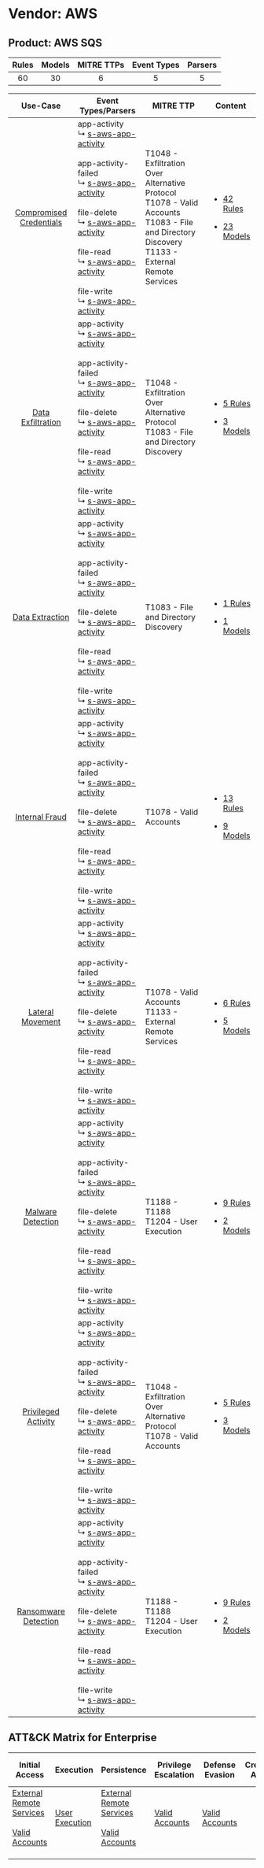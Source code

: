 Vendor: AWS
===========
Product: AWS SQS
----------------
| Rules | Models | MITRE TTPs | Event Types | Parsers |
|:-----:|:------:|:----------:|:-----------:|:-------:|
|  60   |   30   |     6      |      5      |    5    |

|                                  Use-Case                                  | Event Types/Parsers                                                                                                                                                                                                                                                                                                                                                                                                                                                            | MITRE TTP                                                                                                                                                | Content                                                                                                          |
|:--------------------------------------------------------------------------:| ------------------------------------------------------------------------------------------------------------------------------------------------------------------------------------------------------------------------------------------------------------------------------------------------------------------------------------------------------------------------------------------------------------------------------------------------------------------------------ | -------------------------------------------------------------------------------------------------------------------------------------------------------- | ---------------------------------------------------------------------------------------------------------------- |
| [Compromised Credentials](../../../UseCases/uc_compromised_credentials.md) |  app-activity<br> ↳ [s-aws-app-activity](Parsers/parserContent_s-aws-app-activity.md)<br><br> app-activity-failed<br> ↳ [s-aws-app-activity](Parsers/parserContent_s-aws-app-activity.md)<br><br> file-delete<br> ↳ [s-aws-app-activity](Parsers/parserContent_s-aws-app-activity.md)<br><br> file-read<br> ↳ [s-aws-app-activity](Parsers/parserContent_s-aws-app-activity.md)<br><br> file-write<br> ↳ [s-aws-app-activity](Parsers/parserContent_s-aws-app-activity.md)<br> | T1048 - Exfiltration Over Alternative Protocol<br>T1078 - Valid Accounts<br>T1083 - File and Directory Discovery<br>T1133 - External Remote Services<br> | [<ul><li>42 Rules</li></ul><ul><li>23 Models</li></ul>](Rules_Models/r_m_aws_aws_sqs_Compromised_Credentials.md) |
|       [Data Exfiltration](../../../UseCases/uc_data_exfiltration.md)       |  app-activity<br> ↳ [s-aws-app-activity](Parsers/parserContent_s-aws-app-activity.md)<br><br> app-activity-failed<br> ↳ [s-aws-app-activity](Parsers/parserContent_s-aws-app-activity.md)<br><br> file-delete<br> ↳ [s-aws-app-activity](Parsers/parserContent_s-aws-app-activity.md)<br><br> file-read<br> ↳ [s-aws-app-activity](Parsers/parserContent_s-aws-app-activity.md)<br><br> file-write<br> ↳ [s-aws-app-activity](Parsers/parserContent_s-aws-app-activity.md)<br> | T1048 - Exfiltration Over Alternative Protocol<br>T1083 - File and Directory Discovery<br>                                                               | [<ul><li>5 Rules</li></ul><ul><li>3 Models</li></ul>](Rules_Models/r_m_aws_aws_sqs_Data_Exfiltration.md)         |
|         [Data Extraction](../../../UseCases/uc_data_extraction.md)         |  app-activity<br> ↳ [s-aws-app-activity](Parsers/parserContent_s-aws-app-activity.md)<br><br> app-activity-failed<br> ↳ [s-aws-app-activity](Parsers/parserContent_s-aws-app-activity.md)<br><br> file-delete<br> ↳ [s-aws-app-activity](Parsers/parserContent_s-aws-app-activity.md)<br><br> file-read<br> ↳ [s-aws-app-activity](Parsers/parserContent_s-aws-app-activity.md)<br><br> file-write<br> ↳ [s-aws-app-activity](Parsers/parserContent_s-aws-app-activity.md)<br> | T1083 - File and Directory Discovery<br>                                                                                                                 | [<ul><li>1 Rules</li></ul><ul><li>1 Models</li></ul>](Rules_Models/r_m_aws_aws_sqs_Data_Extraction.md)           |
|          [Internal Fraud](../../../UseCases/uc_internal_fraud.md)          |  app-activity<br> ↳ [s-aws-app-activity](Parsers/parserContent_s-aws-app-activity.md)<br><br> app-activity-failed<br> ↳ [s-aws-app-activity](Parsers/parserContent_s-aws-app-activity.md)<br><br> file-delete<br> ↳ [s-aws-app-activity](Parsers/parserContent_s-aws-app-activity.md)<br><br> file-read<br> ↳ [s-aws-app-activity](Parsers/parserContent_s-aws-app-activity.md)<br><br> file-write<br> ↳ [s-aws-app-activity](Parsers/parserContent_s-aws-app-activity.md)<br> | T1078 - Valid Accounts<br>                                                                                                                               | [<ul><li>13 Rules</li></ul><ul><li>9 Models</li></ul>](Rules_Models/r_m_aws_aws_sqs_Internal_Fraud.md)           |
|        [Lateral Movement](../../../UseCases/uc_lateral_movement.md)        |  app-activity<br> ↳ [s-aws-app-activity](Parsers/parserContent_s-aws-app-activity.md)<br><br> app-activity-failed<br> ↳ [s-aws-app-activity](Parsers/parserContent_s-aws-app-activity.md)<br><br> file-delete<br> ↳ [s-aws-app-activity](Parsers/parserContent_s-aws-app-activity.md)<br><br> file-read<br> ↳ [s-aws-app-activity](Parsers/parserContent_s-aws-app-activity.md)<br><br> file-write<br> ↳ [s-aws-app-activity](Parsers/parserContent_s-aws-app-activity.md)<br> | T1078 - Valid Accounts<br>T1133 - External Remote Services<br>                                                                                           | [<ul><li>6 Rules</li></ul><ul><li>5 Models</li></ul>](Rules_Models/r_m_aws_aws_sqs_Lateral_Movement.md)          |
|       [Malware Detection](../../../UseCases/uc_malware_detection.md)       |  app-activity<br> ↳ [s-aws-app-activity](Parsers/parserContent_s-aws-app-activity.md)<br><br> app-activity-failed<br> ↳ [s-aws-app-activity](Parsers/parserContent_s-aws-app-activity.md)<br><br> file-delete<br> ↳ [s-aws-app-activity](Parsers/parserContent_s-aws-app-activity.md)<br><br> file-read<br> ↳ [s-aws-app-activity](Parsers/parserContent_s-aws-app-activity.md)<br><br> file-write<br> ↳ [s-aws-app-activity](Parsers/parserContent_s-aws-app-activity.md)<br> | T1188 - T1188<br>T1204 - User Execution<br>                                                                                                              | [<ul><li>9 Rules</li></ul><ul><li>2 Models</li></ul>](Rules_Models/r_m_aws_aws_sqs_Malware_Detection.md)         |
|     [Privileged Activity](../../../UseCases/uc_privileged_activity.md)     |  app-activity<br> ↳ [s-aws-app-activity](Parsers/parserContent_s-aws-app-activity.md)<br><br> app-activity-failed<br> ↳ [s-aws-app-activity](Parsers/parserContent_s-aws-app-activity.md)<br><br> file-delete<br> ↳ [s-aws-app-activity](Parsers/parserContent_s-aws-app-activity.md)<br><br> file-read<br> ↳ [s-aws-app-activity](Parsers/parserContent_s-aws-app-activity.md)<br><br> file-write<br> ↳ [s-aws-app-activity](Parsers/parserContent_s-aws-app-activity.md)<br> | T1048 - Exfiltration Over Alternative Protocol<br>T1078 - Valid Accounts<br>                                                                             | [<ul><li>5 Rules</li></ul><ul><li>3 Models</li></ul>](Rules_Models/r_m_aws_aws_sqs_Privileged_Activity.md)       |
|    [Ransomware Detection](../../../UseCases/uc_ransomware_detection.md)    |  app-activity<br> ↳ [s-aws-app-activity](Parsers/parserContent_s-aws-app-activity.md)<br><br> app-activity-failed<br> ↳ [s-aws-app-activity](Parsers/parserContent_s-aws-app-activity.md)<br><br> file-delete<br> ↳ [s-aws-app-activity](Parsers/parserContent_s-aws-app-activity.md)<br><br> file-read<br> ↳ [s-aws-app-activity](Parsers/parserContent_s-aws-app-activity.md)<br><br> file-write<br> ↳ [s-aws-app-activity](Parsers/parserContent_s-aws-app-activity.md)<br> | T1188 - T1188<br>T1204 - User Execution<br>                                                                                                              | [<ul><li>9 Rules</li></ul><ul><li>2 Models</li></ul>](Rules_Models/r_m_aws_aws_sqs_Ransomware_Detection.md)      |

ATT&CK Matrix for Enterprise
----------------------------
| Initial Access                                                                                                                                   | Execution                                                           | Persistence                                                                                                                                      | Privilege Escalation                                                | Defense Evasion                                                     | Credential Access | Discovery                                                                         | Lateral Movement | Collection | Command and Control | Exfiltration                                                                                | Impact |
| ------------------------------------------------------------------------------------------------------------------------------------------------ | ------------------------------------------------------------------- | ------------------------------------------------------------------------------------------------------------------------------------------------ | ------------------------------------------------------------------- | ------------------------------------------------------------------- | ----------------- | --------------------------------------------------------------------------------- | ---------------- | ---------- | ------------------- | ------------------------------------------------------------------------------------------- | ------ |
| [External Remote Services](https://attack.mitre.org/techniques/T1133)<br><br>[Valid Accounts](https://attack.mitre.org/techniques/T1078)<br><br> | [User Execution](https://attack.mitre.org/techniques/T1204)<br><br> | [External Remote Services](https://attack.mitre.org/techniques/T1133)<br><br>[Valid Accounts](https://attack.mitre.org/techniques/T1078)<br><br> | [Valid Accounts](https://attack.mitre.org/techniques/T1078)<br><br> | [Valid Accounts](https://attack.mitre.org/techniques/T1078)<br><br> |                   | [File and Directory Discovery](https://attack.mitre.org/techniques/T1083)<br><br> |                  |            |                     | [Exfiltration Over Alternative Protocol](https://attack.mitre.org/techniques/T1048)<br><br> |        |